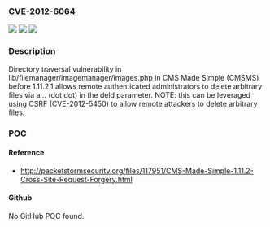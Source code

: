 ### [CVE-2012-6064](https://cve.mitre.org/cgi-bin/cvename.cgi?name=CVE-2012-6064)
![](https://img.shields.io/static/v1?label=Product&message=n%2Fa&color=blue)
![](https://img.shields.io/static/v1?label=Version&message=n%2Fa&color=blue)
![](https://img.shields.io/static/v1?label=Vulnerability&message=n%2Fa&color=brighgreen)

### Description

Directory traversal vulnerability in lib/filemanager/imagemanager/images.php in CMS Made Simple (CMSMS) before 1.11.2.1 allows remote authenticated administrators to delete arbitrary files via a .. (dot dot) in the deld parameter.  NOTE: this can be leveraged using CSRF (CVE-2012-5450) to allow remote attackers to delete arbitrary files.

### POC

#### Reference
- http://packetstormsecurity.org/files/117951/CMS-Made-Simple-1.11.2-Cross-Site-Request-Forgery.html

#### Github
No GitHub POC found.

